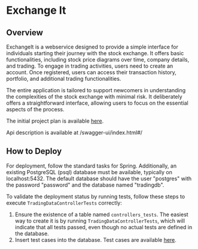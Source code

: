 # Exchange It

## Overview
ExchangeIt is a webservice designed to provide a simple interface for individuals starting their journey with the stock exchange. It offers basic functionalities, including stock price diagrams over time, company details, and trading. To engage in trading activities, users need to create an account. Once registered, users can access their transaction history, portfolio, and additional trading functionalities.

The entire application is tailored to support newcomers in understanding the complexities of the stock exchange with minimal risk. It deliberately offers a straightforward interface, allowing users to focus on the essential aspects of the process.

The initial project plan is available [here](./milestones/readme.md).

Api description is available at /swagger-ui/index.html#/

## How to Deploy
For deployment, follow the standard tasks for Spring. Additionally, an existing PostgreSQL (psql) database must be available, typically on localhost:5432. The default database should have the user "postgres" with the password "password" and the database named "tradingdb".

To validate the deployment status by running tests, follow these steps to execute `TradingDataControllerTests` correctly:
1. Ensure the existence of a table named `controllers_tests`. The easiest way to create it is by running `TradingDataControllerTests`, which will indicate that all tests passed, even though no actual tests are defined in the database.
2. Insert test cases into the database. Test cases are available [here](./src/test/resources/controllers_tests.sql).
